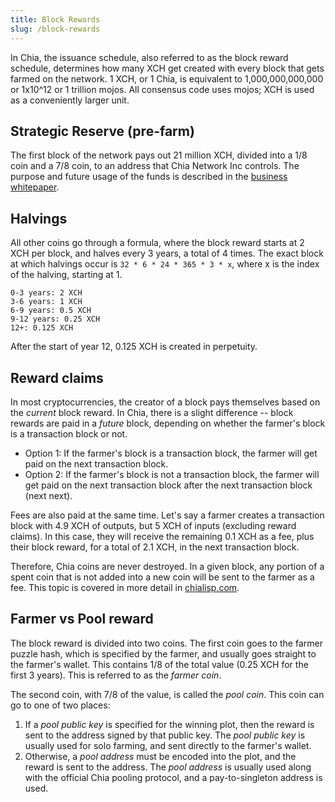 ```yaml
---
title: Block Rewards
slug: /block-rewards
---
```


In Chia, the issuance schedule, also referred to as the block reward schedule, determines how many XCH get created with every block that gets farmed on the network.
1 XCH, or 1 Chia, is equivalent to 1,000,000,000,000 or 1x10^12 or 1 trillion mojos.
All consensus code uses mojos; XCH is used as a conveniently larger unit.

## Strategic Reserve (pre-farm)

The first block of the network pays out 21 million XCH, divided into a 1/8 coin and a 7/8 coin, to an address that Chia Network Inc controls. The purpose and future usage of the funds is described in the [business whitepaper](https://www.chia.net/2021/02/10/chia-businesss-whitepaper.html).

## Halvings

All other coins go through a formula, where the block reward starts at 2 XCH per block, and halves every 3 years, a total of 4 times. The exact block at which halvings occur is `32 * 6 * 24 * 365 * 3 * x`, where x is the index of the halving, starting at 1.

```
0-3 years: 2 XCH
3-6 years: 1 XCH
6-9 years: 0.5 XCH
9-12 years: 0.25 XCH
12+: 0.125 XCH
```

After the start of year 12, 0.125 XCH is created in perpetuity.

## Reward claims

In most cryptocurrencies, the creator of a block pays themselves based on the _current_ block reward. In Chia, there is a slight difference -- block rewards are paid in a _future_ block, depending on whether the farmer's block is a transaction block or not.

- Option 1: If the farmer's block is a transaction block, the farmer will get paid on the next transaction block.
- Option 2: If the farmer's block is not a transaction block, the farmer will get paid on the next transaction block after the next transaction block (next next).

Fees are also paid at the same time. Let's say a farmer creates a transaction block with 4.9 XCH of outputs, but 5 XCH of inputs (excluding reward claims). In this case, they will receive the remaining 0.1 XCH as a fee, plus their block reward, for a total of 2.1 XCH, in the next transaction block.

Therefore, Chia coins are never destroyed. In a given block, any portion of a spent coin that is not added into a new coin will be sent to the farmer as a fee. This topic is covered in more detail in [chialisp.com](https://chialisp.com/docs/coin_lifecycle#fees-and-the-mempool "Fees and the Mempool section of Chialisp's tutorial on coin lifecycles").

## Farmer vs Pool reward

The block reward is divided into two coins. The first coin goes to the farmer puzzle hash, which is specified by the farmer, and usually goes straight to the farmer's wallet. This contains 1/8 of the total value (0.25 XCH for the first 3 years). This is referred to as the _farmer coin_.

The second coin, with 7/8 of the value, is called the _pool coin_. This coin can go to one of two places:

1. If a _pool public key_ is specified for the winning plot, then the reward is sent to the address signed by that public key. The _pool public key_ is usually used for solo farming, and sent directly to the farmer's wallet.
2. Otherwise, a _pool address_ must be encoded into the plot, and the reward is sent to the address. The _pool address_ is usually used along with the official Chia pooling protocol, and a pay-to-singleton address is used.
